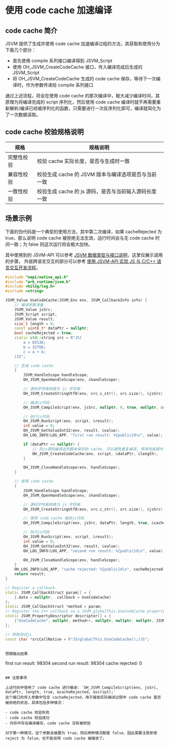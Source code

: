 # 使用 code cache 加速编译

## code cache 简介

JSVM 提供了生成并使用 code cache 加速编译过程的方法，其获取和使用分为下面几个部分：

- 首先使用 compile 系列接口编译得到 JSVM_Script
- 使用 OH_JSVM_CreateCodeCache 接口，传入编译完成后生成的 JSVM_Script
- 将 OH_JSVM_CreateCodeCache 生成的 code cache 保存，等待下一次编译时，作为参数传递给 compile 系列接口

通过上述流程，将会在使用 code cache 的那次编译中，极大减少编译时间，其原理为将编译完成的 script 序列化，然后使用 code cache 编译时就不再需要重新解析/编译已经被序列化的函数，只需要进行一次反序列化即可，编译就简化为了一次数据读取。

## code cache 校验规格说明
| 规格       | 规格说明                                            |
| ---------- | -------------------------------------------------- |
| 完整性校验  | 校验 cache 实际长度，是否与生成时一致                 |
| 兼容性校验  | 校验生成 cache 的 JSVM 版本与编译选项是否与当前一致    |
| 一致性校验  | 校验生成 cache 的 js 源码，是否与当前输入源码长度一致  |

## 场景示例

下面的伪代码是一个典型的使用方法，其中第二次编译，如果 cacheRejected 为 true，那么说明 code cache 被拒绝无法生效，运行时间会与无 code cache 时间一致；为 false 则这次运行将会极大加快。

其中使用到的 JSVM-API 可以参考 [JSVM 数据类型与接口说明](./jsvm-data-types-interfaces.md)，这里仅展示调用的步骤。
外层跨语言交互的部分可以参考 [使用 JSVM-API 实现 JS 与 C/C++ 语言交互开发流程](./use-jsvm-process.md)。

```c++
#include "napi/native_api.h"
#include "ark_runtime/jsvm.h"
#include <hilog/log.h>
#include <string>

JSVM_Value UseCodeCache(JSVM_Env env, JSVM_CallbackInfo info) {
    // 编译参数准备
    JSVM_Value jsSrc;
    JSVM_Script script;
    JSVM_Value result;
    size_t length = 0;
    const uint8_t* dataPtr = nullptr;
    bool cacheRejected = true;
    static std::string src = R"JS(
        a = 65536;
        b = 32768;
        c = a + b;
    )JS";

    // 生成 code cache
    {
        JSVM_HandleScope handleScope;
        OH_JSVM_OpenHandleScope(env, &handleScope);

        // 源码字符串转换为 js 字符串
        OH_JSVM_CreateStringUtf8(env, src.c_str(), src.size(), &jsSrc);

        // 编译js代码
        OH_JSVM_CompileScript(env, jsSrc, nullptr, 0, true, nullptr, &script);

        // 执行js代码
        OH_JSVM_RunScript(env, script, &result);
        int value = 0;
        OH_JSVM_GetValueInt32(env, result, &value);
        OH_LOG_INFO(LOG_APP, "first run result: %{public}d\n", value);

        if (dataPtr == nullptr) {
            // 将js源码编译出的脚本保存到 cache, 可以避免重复编译, 带来性能提升
            OH_JSVM_CreateCodeCache(env, script, &dataPtr, &length);
        }

        OH_JSVM_CloseHandleScope(env, handleScope);
    }

    // 使用 code cache
    {
        JSVM_HandleScope handleScope;
        OH_JSVM_OpenHandleScope(env, &handleScope);

        // 源码字符串转换为 js 字符串
        OH_JSVM_CreateStringUtf8(env, src.c_str(), src.size(), &jsSrc);

        // 使用 code cache 编译js代码
        OH_JSVM_CompileScript(env, jsSrc, dataPtr, length, true, &cacheRejected, &script);

        // 执行js代码
        OH_JSVM_RunScript(env, script, &result);
        int value = 0;
        OH_JSVM_GetValueInt32(env, result, &value);
        OH_LOG_INFO(LOG_APP, "second run result: %{public}d\n", value);

        OH_JSVM_CloseHandleScope(env, handleScope);
    }
    OH_LOG_INFO(LOG_APP, "cache rejected: %{public}d\n", cacheRejected);
    return result;
}

// Register a callback.
static JSVM_CallbackStruct param[] = {
    {.data = nullptr, .callback = UseCodeCache}
};
static JSVM_CallbackStruct *method = param;
// Register the C++ callback as a JSVM globalThis.UseCodeCache property for the JS to call.
static JSVM_PropertyDescriptor descriptor[] = {
    {"UseCodeCache", nullptr, method++, nullptr, nullptr, nullptr, JSVM_DEFAULT},
};

// 样例测试js
const char *srcCallNative = R"JS(globalThis.UseCodeCache();)JS";
```
```

预期输出结果
```
first run result: 98304
second run result: 98304
cache rejected: 0
```

## 注意事项

上述代码中使用了 code cache 进行编译: `OH_JSVM_CompileScript(env, jsSrc, dataPtr, length, true, &cacheRejected, &script);`
这个接口的传入参数中包含 cacheRejected，用于接收实际编译过程中 code cache 是否被拒绝的状态，具体包括多种情况：

- code cache 校验失败
- code cache 校验成功
- 内存中存在编译缓存，code cache 没有被校验

对于第一种情况，这个参数会被置为 true，而后两种情况都是 false，因此需要注意即使 reject 为 false，也不能说明 code cache 被接收了。
